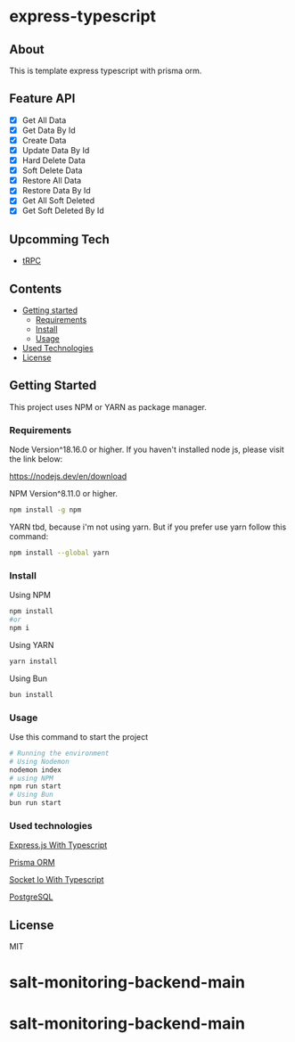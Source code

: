 # express-typescript

## About

This is template express typescript with prisma orm.

## Feature API

- [x] Get All Data
- [x] Get Data By Id
- [x] Create Data
- [x] Update Data By Id
- [x] Hard Delete Data
- [x] Soft Delete Data
- [x] Restore All Data
- [x] Restore Data By Id
- [x] Get All Soft Deleted
- [x] Get Soft Deleted By Id

## Upcomming Tech

- [tRPC](https://trpc.io/)

## Contents

- [Getting started](#getting-started)
  - [Requirements](#requirements)
  - [Install](#install)
  - [Usage](#usage)
- [Used Technologies](#used-technologies)
- [License](#license)

## Getting Started

This project uses NPM or YARN as package manager.

### Requirements

Node Version^18.16.0 or higher.
If you haven't installed node js, please visit the link below:

https://nodejs.dev/en/download

NPM Version^8.11.0 or higher.

```bash
npm install -g npm
```

YARN tbd, because i'm not using yarn. But if you prefer use yarn follow this command:

```bash
npm install --global yarn
```

### Install

Using NPM

```bash
npm install
#or
npm i
```

Using YARN

```bash
yarn install
```

Using Bun

```bash
bun install
```

### Usage

Use this command to start the project

```bash
# Running the environment
# Using Nodemon
nodemon index
# using NPM
npm run start
# Using Bun
bun run start
```

### Used technologies

[Express.js With Typescript](https://expressjs.com/en/starter/installing.html)

[Prisma ORM](https://www.prisma.io/docs)

[Socket Io With Typescript](https://socket.io/docs/v4/typescript/)

[PostgreSQL](https://www.postgresql.org/docs/)

## License

MIT
# salt-monitoring-backend-main
# salt-monitoring-backend-main
